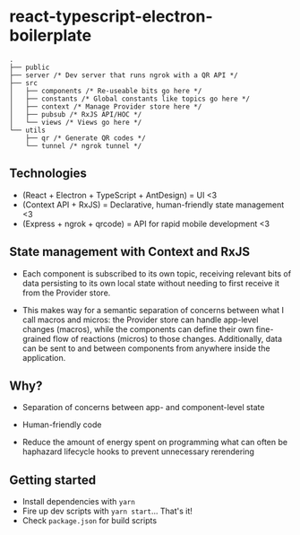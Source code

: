 # react-typescript-electron-boilerplate
```
.
├── public
├── server /* Dev server that runs ngrok with a QR API */
├── src
│   ├── components /* Re-useable bits go here */
│   ├── constants /* Global constants like topics go here */
│   ├── context /* Manage Provider store here */
│   ├── pubsub /* RxJS API/HOC */
│   └── views /* Views go here */
└── utils
    ├── qr /* Generate QR codes */
    └── tunnel /* ngrok tunnel */
```

## Technologies
- (React + Electron + TypeScript + AntDesign) = UI <3
- (Context API + RxJS) = Declarative, human-friendly state management <3
- (Express + ngrok + qrcode) =  API for rapid mobile development <3

## State management with Context and RxJS
- Each component is subscribed to its own topic, receiving relevant bits of data persisting to its own local state without needing to first receive it from the Provider store.

- This makes way for a semantic separation of concerns between what I call macros and micros: the Provider store can handle app-level changes (macros), while the components can define their own fine-grained flow of reactions (micros) to those changes. Additionally, data can be sent to and between components from anywhere inside the application. 

## Why?
- Separation of concerns between app- and component-level state

- Human-friendly code

- Reduce the amount of energy spent on programming what can often be haphazard lifecycle hooks to prevent unnecessary rerendering

## Getting started
- Install dependencies with `yarn`
- Fire up dev scripts with `yarn start`... That's it!
- Check `package.json` for build scripts
